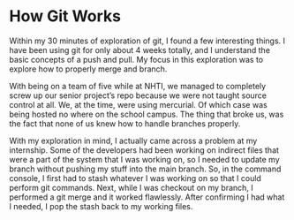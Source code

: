 # How Git Works

Within my 30 minutes of exploration of git, I found a few interesting things. I have been using git for only about 4 weeks totally, and I understand the basic concepts of a push and pull. My focus in this exploration was to explore how to properly merge and branch.

With being on a team of five while at NHTI, we managed to completely screw up our senior project’s repo because we were not taught source control at all. We, at the time, were using mercurial. Of which case was being hosted no where on the school campus. The thing that broke us, was the fact that none of us knew how to handle branches properly.

With my exploration in mind, I actually came across a problem at my internship. Some of the developers had been working on indirect files that were a part of the system that I was working on, so I needed to update my branch without pushing my stuff into the main branch. So, in the command console, I first had to stash whatever I was working on so that I could perform git commands. Next, while I was checkout on my branch, I performed a git merge and it worked flawlessly. After confirming I had what I needed, I pop the stash back to my working files.
